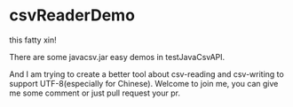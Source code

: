 # csvReaderDemo

this fatty xin!

There are some javacsv.jar easy demos in testJavaCsvAPI.

And I am trying to create a better tool about csv-reading and csv-writing to support UTF-8(especially for Chinese).
Welcome to join me, you can give me some comment or just pull request your pr.
